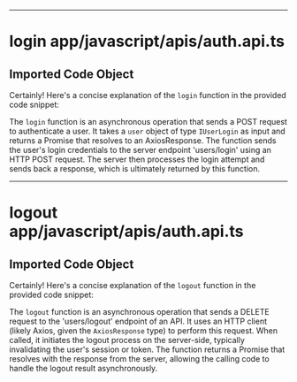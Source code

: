 

  
---
# login app/javascript/apis/auth.api.ts
## Imported Code Object
Certainly! Here's a concise explanation of the `login` function in the provided code snippet:

The `login` function is an asynchronous operation that sends a POST request to authenticate a user. It takes a `user` object of type `IUserLogin` as input and returns a Promise that resolves to an AxiosResponse. The function sends the user's login credentials to the server endpoint 'users/login' using an HTTP POST request. The server then processes the login attempt and sends back a response, which is ultimately returned by this function.

---
# logout app/javascript/apis/auth.api.ts
## Imported Code Object
Certainly! Here's a concise explanation of the `logout` function in the provided code snippet:

The `logout` function is an asynchronous operation that sends a DELETE request to the 'users/logout' endpoint of an API. It uses an HTTP client (likely Axios, given the `AxiosResponse` type) to perform this request. When called, it initiates the logout process on the server-side, typically invalidating the user's session or token. The function returns a Promise that resolves with the response from the server, allowing the calling code to handle the logout result asynchronously.


  